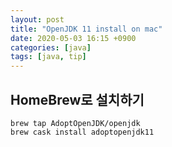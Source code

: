 ```yaml
---
layout: post
title: "OpenJDK 11 install on mac"
date: 2020-05-03 16:15 +0900
categories: [java]
tags: [java, tip]
---
```


## HomeBrew로 설치하기

```shell
brew tap AdoptOpenJDK/openjdk
brew cask install adoptopenjdk11
```
